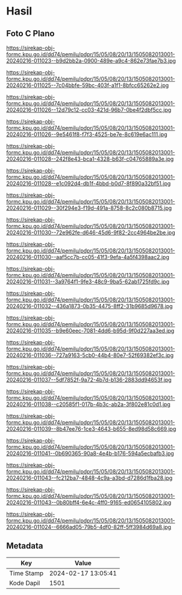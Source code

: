 # Hasil

## Foto C Plano

https://sirekap-obj-formc.kpu.go.id/dd74/pemilu/pdpr/15/05/08/20/13/1505082013001-20240216-011023--b9d2bb2a-0900-489e-a9c4-862e73fae7b3.jpg

https://sirekap-obj-formc.kpu.go.id/dd74/pemilu/pdpr/15/05/08/20/13/1505082013001-20240216-011025--7c04bbfe-59bc-403f-a1f1-8bfcc65262e2.jpg

https://sirekap-obj-formc.kpu.go.id/dd74/pemilu/pdpr/15/05/08/20/13/1505082013001-20240216-011026--12d79c12-cc03-421d-96b7-0be4f2dbf5cc.jpg

https://sirekap-obj-formc.kpu.go.id/dd74/pemilu/pdpr/15/05/08/20/13/1505082013001-20240216-011026--9e5461f8-f7f3-4525-be7e-8c619e6ac111.jpg

https://sirekap-obj-formc.kpu.go.id/dd74/pemilu/pdpr/15/05/08/20/13/1505082013001-20240216-011028--242f8e43-bca1-4328-b63f-c04765889a3e.jpg

https://sirekap-obj-formc.kpu.go.id/dd74/pemilu/pdpr/15/05/08/20/13/1505082013001-20240216-011028--e1c092d4-db1f-4bbd-b0d7-8f890a32bf51.jpg

https://sirekap-obj-formc.kpu.go.id/dd74/pemilu/pdpr/15/05/08/20/13/1505082013001-20240216-011029--30f294e3-f19d-491a-8758-8c2c080b8715.jpg

https://sirekap-obj-formc.kpu.go.id/dd74/pemilu/pdpr/15/05/08/20/13/1505082013001-20240216-011030--72e962fe-d646-45d6-9f82-2cc4964be2be.jpg

https://sirekap-obj-formc.kpu.go.id/dd74/pemilu/pdpr/15/05/08/20/13/1505082013001-20240216-011030--aaf5cc7b-cc05-41f3-9efa-4a5f4398aac2.jpg

https://sirekap-obj-formc.kpu.go.id/dd74/pemilu/pdpr/15/05/08/20/13/1505082013001-20240216-011031--3a9764f1-9fe3-48c9-9ba5-62ab1725fd9c.jpg

https://sirekap-obj-formc.kpu.go.id/dd74/pemilu/pdpr/15/05/08/20/13/1505082013001-20240216-011032--436a1873-0b35-4475-8ff2-31b9685d9678.jpg

https://sirekap-obj-formc.kpu.go.id/dd74/pemilu/pdpr/15/05/08/20/13/1505082013001-20240216-011035--b9e60eec-7081-4dd6-b95d-9f0d227aa3ed.jpg

https://sirekap-obj-formc.kpu.go.id/dd74/pemilu/pdpr/15/05/08/20/13/1505082013001-20240216-011036--727a9163-5cb0-44b4-80e7-52f69382ef3c.jpg

https://sirekap-obj-formc.kpu.go.id/dd74/pemilu/pdpr/15/05/08/20/13/1505082013001-20240216-011037--5df7852f-9a72-4b7d-b136-2883dd94653f.jpg

https://sirekap-obj-formc.kpu.go.id/dd74/pemilu/pdpr/15/05/08/20/13/1505082013001-20240216-011038--c20585f1-017b-4b3c-ab2a-3f802e81c0d1.jpg

https://sirekap-obj-formc.kpu.go.id/dd74/pemilu/pdpr/15/05/08/20/13/1505082013001-20240216-011039--8b47ee76-1ce3-4643-b655-8ed98d58c669.jpg

https://sirekap-obj-formc.kpu.go.id/dd74/pemilu/pdpr/15/05/08/20/13/1505082013001-20240216-011041--0b690365-90a8-4e4b-b176-594a5ecbafb3.jpg

https://sirekap-obj-formc.kpu.go.id/dd74/pemilu/pdpr/15/05/08/20/13/1505082013001-20240216-011043--fc212ba7-4848-4c9a-a3bd-d7286d1fba28.jpg

https://sirekap-obj-formc.kpu.go.id/dd74/pemilu/pdpr/15/05/08/20/13/1505082013001-20240216-011043--0b80bff4-6e4c-4ff0-9165-ed0654105802.jpg

https://sirekap-obj-formc.kpu.go.id/dd74/pemilu/pdpr/15/05/08/20/13/1505082013001-20240216-011024--6666ad05-79b5-4df0-82ff-5ff3984d69a8.jpg


## Metadata

| Key        | Value               |
| ---------- | ------------------- |
| Time Stamp | 2024-02-17 13:05:41 |
| Kode Dapil | 1501                |



